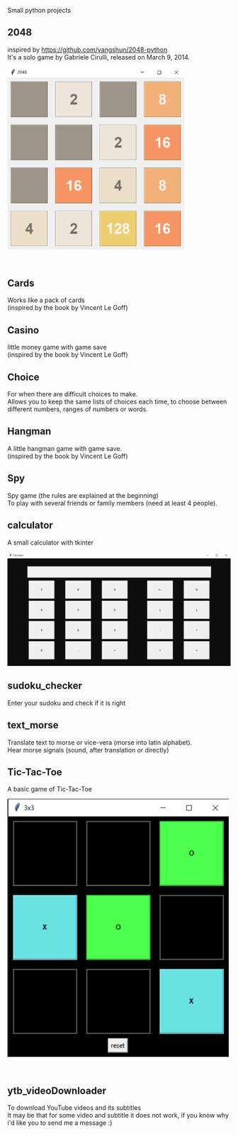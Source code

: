 Small python projects

## 2048
inspired by https://github.com/yangshun/2048-python <br>
It's a solo game by Gabriele Cirulli, released on March 9, 2014. <br>

<p align="left">
  <img src="img/2048.png" width="400" title="2048">
</p>
<br>

## Cards
Works like a pack of cards <br>
(inspired by the book by Vincent Le Goff)
<br>

## Casino
little money game with game save <br>
(inspired by the book by Vincent Le Goff)
<br>

## Choice
For when there are difficult choices to make. <br>
Allows you to keep the same lists of choices each time, to choose between different numbers, ranges of numbers or words.
<br>

## Hangman
A little hangman game with game save. <br>
(inspired by the book by Vincent Le Goff)

## Spy
Spy game (the rules are explained at the beginning) <br>
To play with several friends or family members (need at least 4 people).
<br>

## calculator
A small calculator with tkinter
<br>

<p align="center">
  <img src="img/calculator.png" width="900" title="calculator">
</p>

## sudoku_checker
Enter your sudoku and check if it is right <br>

## text_morse
Translate text to morse or vice-vera (morse into latin alphabet). <br>
Hear morse signals (sound, after translation or directly)
<br>

## Tic-Tac-Toe
A basic game of Tic-Tac-Toe
<p align="left">
  <img src="img/tictactoe_3x3.png" width="500" title="Tic-Tac-Toe">
</p>
<br>

## ytb_videoDownloader
To download YouTube videos and its subtitles <br>
It may be that for some video and subtitle it does not work, if you know why i'd like you to send me a message :)
